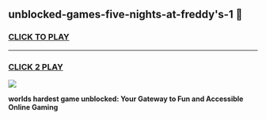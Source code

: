 
## unblocked-games-five-nights-at-freddy's-1 👋
<h3>
<a href="https://premium.freeplayer.one?title=unblocked-games-five-nights-at-freddy's-1&ref=14F">CLICK TO PLAY</a></h3>
<hr>

<h3>
<a href="https://premium.freeplayer.one?title=unblocked-games-five-nights-at-freddy's-1&ref=14F">CLICK 2 PLAY</a>
  
</h3>

<a href="https://premium.freeplayer.one?title=unblocked-games-five-nights-at-freddy's-1&ref=12F/"><img src="https://clearcache.store/games.png"></a>


**worlds hardest game unblocked: Your Gateway to Fun and Accessible Online Gaming**
